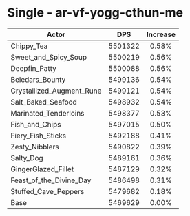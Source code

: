 # Single - ar-vf-yogg-cthun-me
| Actor | DPS | Increase |
|---|:---:|:---:|
|Chippy_Tea|5501322|0.58%|
|Sweet_and_Spicy_Soup|5500219|0.56%|
|Deepfin_Patty|5500088|0.56%|
|Beledars_Bounty|5499136|0.54%|
|Crystallized_Augment_Rune|5499121|0.54%|
|Salt_Baked_Seafood|5498932|0.54%|
|Marinated_Tenderloins|5498377|0.53%|
|Fish_and_Chips|5497015|0.50%|
|Fiery_Fish_Sticks|5492188|0.41%|
|Zesty_Nibblers|5490822|0.39%|
|Salty_Dog|5489161|0.36%|
|GingerGlazed_Fillet|5487129|0.32%|
|Feast_of_the_Divine_Day|5486498|0.31%|
|Stuffed_Cave_Peppers|5479682|0.18%|
|Base|5469629|0.00%|
